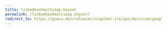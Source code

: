 ```yaml
---
title: linkedhashmultimap.keyset
permalink: /linkedhashmultimap.keyset/
redirect_to: https://guava.dev/releases/snapshot-jre/api/docs/com/google/common/collect/LinkedHashMultimap.html#keySet--
---
```

